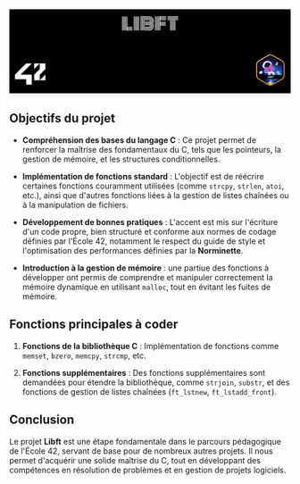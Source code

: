 <picture>
<img alt="Entete du depot libft." src="https://github.com/Paype67210/Libft_42_Mulhouse/blob/main/Tools/cover-libft-bonus.png">
</picture>

## Objectifs du projet

- **Compréhension des bases du langage C** : Ce projet permet de renforcer la maîtrise des fondamentaux du C, tels que les pointeurs, la gestion de mémoire, et les structures conditionnelles.

- **Implémentation de fonctions standard** : L'objectif est de réécrire certaines fonctions couramment utilisées (comme `strcpy`, `strlen`, `atoi`, etc.), ainsi que d'autres fonctions liées à la gestion de listes chaînées ou à la manipulation de fichiers.

- **Développement de bonnes pratiques** : L'accent est mis sur l'écriture d'un code propre, bien structuré et conforme aux normes de codage définies par l'École 42, notamment le respect du guide de style et l'optimisation des performances définies par la **Norminette**.

- **Introduction à la gestion de mémoire** : une partiue des fonctions à développer ont permis de comprendre et manipuler correctement la mémoire dynamique en utilisant `malloc`, tout en évitant les fuites de mémoire.

## Fonctions principales à coder

1. **Fonctions de la bibliothèque C** : Implémentation de fonctions comme `memset`, `bzero`, `memcpy`, `strcmp`, etc.

2. **Fonctions supplémentaires** : Des fonctions supplémentaires sont demandées pour étendre la bibliothèque, comme `strjoin`, `substr`, et des fonctions de gestion de listes chaînées (`ft_lstnew`, `ft_lstadd_front`).

## Conclusion

Le projet **Libft** est une étape fondamentale dans le parcours pédagogique de l'École 42, servant de base pour de nombreux autres projets. Il nous permet d'acquérir une solide maîtrise du C, tout en développant des compétences en résolution de problèmes et en gestion de projets logiciels.

